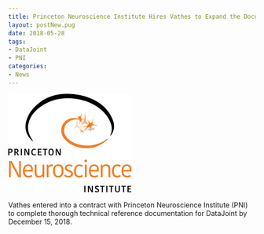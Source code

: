 ```yaml
---
title: Princeton Neuroscience Institute Hires Vathes to Expand the Documentation for DataJoint
layout: postNew.pug
date: 2018-05-28 
tags:
- DataJoint
- PNI
categories: 
- News
---
```

![](/static/posts/Princeton-Neuroscience-Institute-Hires-Vathes-to-Expand-the-Documentation-for-DataJoint/PNI%20logo.png "PNI Logo")

Vathes entered into a contract with Princeton Neuroscience Institute (PNI) to complete thorough technical reference documentation for DataJoint by December 15, 2018.
